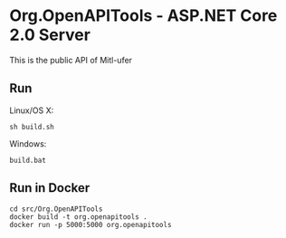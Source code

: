 # Org.OpenAPITools - ASP.NET Core 2.0 Server

This is the public API of Mitl-ufer

## Run

Linux/OS X:

```
sh build.sh
```

Windows:

```
build.bat
```

## Run in Docker

```
cd src/Org.OpenAPITools
docker build -t org.openapitools .
docker run -p 5000:5000 org.openapitools
```
